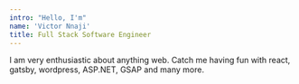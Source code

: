 ```yaml
---
intro: "Hello, I'm"
name: 'Victor Nnaji'
title: Full Stack Software Engineer
---
```


I am very enthusiastic about anything web. Catch me having fun with react, gatsby, wordpress, ASP.NET, GSAP and many more. 